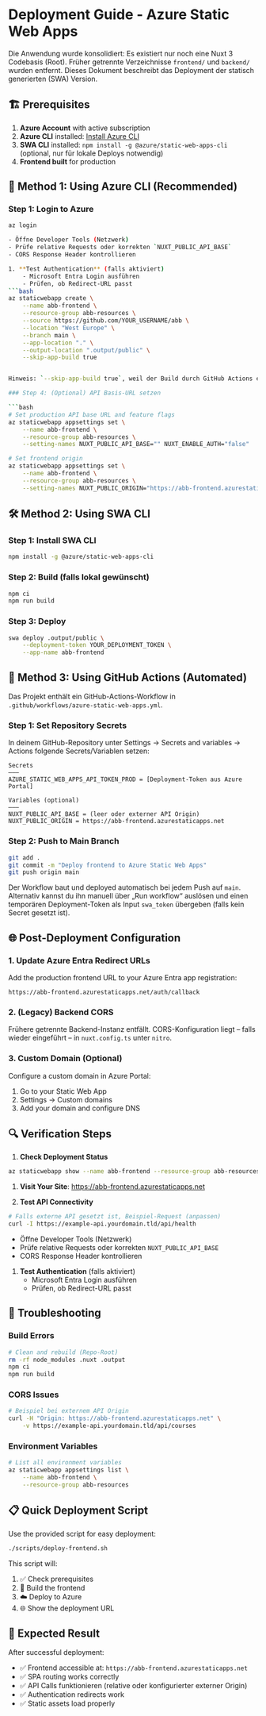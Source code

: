# Deployment Guide - Azure Static Web Apps

Die Anwendung wurde konsolidiert: Es existiert nur noch eine Nuxt 3 Codebasis (Root). Früher getrennte Verzeichnisse `frontend/` und `backend/` wurden entfernt. Dieses Dokument beschreibt das Deployment der statisch generierten (SWA) Version.

## 🏗️ **Prerequisites**

1. **Azure Account** with active subscription
1. **Azure CLI** installed: [Install Azure CLI](https://learn.microsoft.com/cli/azure/install-azure-cli)
1. **SWA CLI** installed: `npm install -g @azure/static-web-apps-cli` (optional, nur für lokale Deploys notwendig)
1. **Frontend built** for production

## 🚀 **Method 1: Using Azure CLI (Recommended)**

### Step 1: Login to Azure

````bash
az login

- Öffne Developer Tools (Netzwerk)
- Prüfe relative Requests oder korrekten `NUXT_PUBLIC_API_BASE`
- CORS Response Header kontrollieren

1. **Test Authentication** (falls aktiviert)
    - Microsoft Entra Login ausführen
    - Prüfen, ob Redirect-URL passt
```bash
az staticwebapp create \
    --name abb-frontend \
    --resource-group abb-resources \
    --source https://github.com/YOUR_USERNAME/abb \
    --location "West Europe" \
    --branch main \
    --app-location "." \
    --output-location ".output/public" \
    --skip-app-build true


Hinweis: `--skip-app-build true`, weil der Build durch GitHub Actions erledigt wird. Lokal kann man auch zuerst `npm run build`/`npm run generate` ausführen und dann ohne Skip deployen.

### Step 4: (Optional) API Basis-URL setzen

```bash
# Set production API base URL and feature flags
az staticwebapp appsettings set \
    --name abb-frontend \
    --resource-group abb-resources \
    --setting-names NUXT_PUBLIC_API_BASE="" NUXT_ENABLE_AUTH="false"

# Set frontend origin
az staticwebapp appsettings set \
    --name abb-frontend \
    --resource-group abb-resources \
    --setting-names NUXT_PUBLIC_ORIGIN="https://abb-frontend.azurestaticapps.net"
````

## 🛠️ **Method 2: Using SWA CLI**

### Step 1: Install SWA CLI

```bash
npm install -g @azure/static-web-apps-cli
```

### Step 2: Build (falls lokal gewünscht)

```bash
npm ci
npm run build
```

### Step 3: Deploy

```bash
swa deploy .output/public \
    --deployment-token YOUR_DEPLOYMENT_TOKEN \
    --app-name abb-frontend
```

## 🔧 **Method 3: Using GitHub Actions (Automated)**

Das Projekt enthält ein GitHub-Actions-Workflow in `.github/workflows/azure-static-web-apps.yml`.

### Step 1: Set Repository Secrets

In deinem GitHub-Repository unter Settings → Secrets and variables → Actions folgende Secrets/Variablen setzen:

```text
Secrets
———
AZURE_STATIC_WEB_APPS_API_TOKEN_PROD = [Deployment-Token aus Azure Portal]

Variables (optional)
———
NUXT_PUBLIC_API_BASE = (leer oder externer API Origin)
NUXT_PUBLIC_ORIGIN = https://abb-frontend.azurestaticapps.net
```

### Step 2: Push to Main Branch

```bash
git add .
git commit -m "Deploy frontend to Azure Static Web Apps"
git push origin main
```

Der Workflow baut und deployed automatisch bei jedem Push auf `main`. Alternativ kannst du ihn manuell über „Run workflow“ auslösen und einen temporären Deployment-Token als Input `swa_token` übergeben (falls kein Secret gesetzt ist).

## 🌐 **Post-Deployment Configuration**

### 1. Update Azure Entra Redirect URLs

Add the production frontend URL to your Azure Entra app registration:

```text
https://abb-frontend.azurestaticapps.net/auth/callback
```

### 2. (Legacy) Backend CORS

Frühere getrennte Backend-Instanz entfällt. CORS-Konfiguration liegt – falls wieder eingeführt – in `nuxt.config.ts` unter `nitro`.

### 3. Custom Domain (Optional)

Configure a custom domain in Azure Portal:

1. Go to your Static Web App
1. Settings → Custom domains
1. Add your domain and configure DNS

## 🔍 **Verification Steps**

1. **Check Deployment Status**

```bash
az staticwebapp show --name abb-frontend --resource-group abb-resources
```

1. **Visit Your Site**: <https://abb-frontend.azurestaticapps.net>

1. **Test API Connectivity**

```bash
# Falls externe API gesetzt ist, Beispiel-Request (anpassen)
curl -I https://example-api.yourdomain.tld/api/health
```

- Öffne Developer Tools (Netzwerk)
- Prüfe relative Requests oder korrekten `NUXT_PUBLIC_API_BASE`
- CORS Response Header kontrollieren

1. **Test Authentication** (falls aktiviert)
   - Microsoft Entra Login ausführen
   - Prüfen, ob Redirect-URL passt

## 🐛 **Troubleshooting**

### Build Errors

```bash
# Clean and rebuild (Repo-Root)
rm -rf node_modules .nuxt .output
npm ci
npm run build
```

### CORS Issues

```bash
# Beispiel bei externem API Origin
curl -H "Origin: https://abb-frontend.azurestaticapps.net" \
    -v https://example-api.yourdomain.tld/api/courses
```

### Environment Variables

```bash
# List all environment variables
az staticwebapp appsettings list \
    --name abb-frontend \
    --resource-group abb-resources
```

## 📋 **Quick Deployment Script**

Use the provided script for easy deployment:

```bash
./scripts/deploy-frontend.sh
```

This script will:

1. ✅ Check prerequisites
1. 🔨 Build the frontend
1. ☁️ Deploy to Azure
1. 🌐 Show the deployment URL

## 🎯 **Expected Result**

After successful deployment:

- ✅ Frontend accessible at: `https://abb-frontend.azurestaticapps.net`
- ✅ SPA routing works correctly
- ✅ API Calls funktionieren (relative oder konfigurierter externer Origin)
- ✅ Authentication redirects work
- ✅ Static assets load properly
